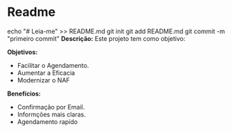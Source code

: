 # Readme
echo "# Leia-me" >> README.md 
git init 
git add README.md 
git commit -m "primeiro commit" 
**Descrição:**
Este projeto tem como objetivo:

**Objetivos:**
* Facilitar o Agendamento.
* Aumentar a Eficacia
* Modernizar o NAF

**Benefícios:**
* Confirmação por Email.
* Informções mais claras.
* Agendamento rapído
